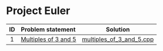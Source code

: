 # Project Euler

| ID |    Problem statement     |           Solution           |
|:--:|:-------------------------|:----------------------------:|
| 1  | [Multiples of 3 and 5][] | [multiples_of_3_and_5.cpp][] |

[Multiples of 3 and 5]: https://projecteuler.net/problem=1

[multiples_of_3_and_5.cpp]: multiples_of_3_and_5.cpp
